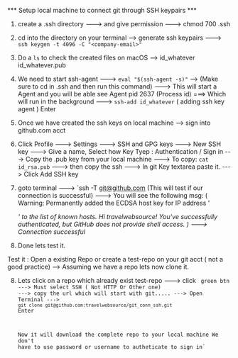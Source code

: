  *** Setup local machine to connect git through SSH keypairs ***

1. create a .ssh directory ---> and give permission ---> chmod 700 .ssh
2. cd into the directory on your terminal --> generate ssh keypairs
    ---> `ssh keygen -t 4096 -C "<company-email>"`
3. Do a `ls` to check the created files on macOS -->  id_whatever id_whatever.pub 
4. We need to start ssh-agent ---> `eval "$(ssh-agent -s)"` --> (Make sure to cd in .ssh and then run this command)
    ---> This will start a Agent and you will be able see Agent pid 2637 (Process id)
    ===> Which will run in the background
    ---> `ssh-add id_whatever` ( adding ssh key agent ) Enter  
5. Once we have created the ssh keys on local machine --> sign into github.com acct
    
6. Click Profile ---> Settings ---> SSH and GPG keys ---> New SSH key
    ---> Give a name, Select how Key Tyep : Authentication / Sign in
    ---> Copy the .pub key from your local machine
    ---> To copy: `cat id_rsa.pub` ---> then copy the ssh
    ---> In git Key textarea paste it.
    ---> Click Add SSH key
7. goto terminal ---> `ssh -T git@github.com (This will test if our connection is successful)
    ---> You will see the following msg:
    ( Warning: Permanently added the ECDSA host key for IP address '<Address>' to the list of known hosts.
        Hi travelwebsource! You've successfully authenticated, but GitHub does not provide shell access. )
 ---> Connection successful       

7. Done lets test it.

Test it : Open a existing Repo or create a test-repo on your git acct ( not a good practice)
--> Assuming we have a repo lets now clone it.

8. Lets click on a repo which already exist test-repo ---> click <Code > green btn 
    ---> Must select SSH ( Not HTTP Or Other one)
    ---> copy the url which will start with git.....
    ---> Open Terminal ---> `git clone git@github.com:travelwebsource/git_conn_ssh.git` Enter

    Now it will download the complete repo to your local machine 
    We don't have to use password or username to autheticate to sign in`
